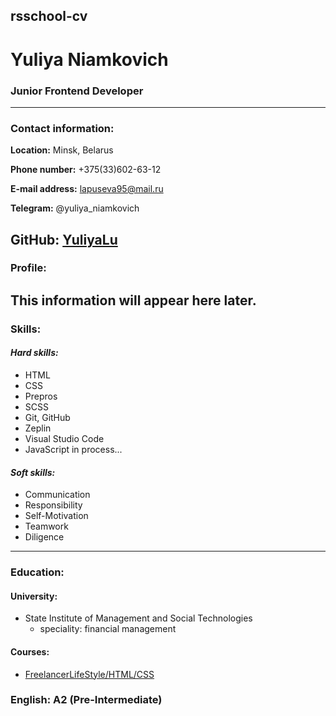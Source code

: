 ## rsschool-cv
# Yuliya Niamkovich
### Junior Frontend Developer
----------
### Contact information:

**Location:** Minsk, Belarus

**Phone number:** +375(33)602-63-12

**E-mail address:** lapuseva95@mail.ru

**Telegram:** @yuliya_niamkovich

**GitHub:** [YuliyaLu](https://github.com/YuliyaLu)
----------
### Profile:
This information will appear here later.
----------
### Skills:

#### *Hard skills:*

- HTML
- CSS
- Prepros
- SCSS
- Git, GitHub
- Zeplin
- Visual Studio Code
- JavaScript in process...

#### *Soft skills:*

+ Communication
+ Responsibility
+ Self-Motivation
+ Teamwork
+ Diligence

----------
### Education: 

#### University:

   - State Institute of Management and Social Technologies
       - speciality: financial management

#### Courses: 

   - [FreelancerLifeStyle/HTML/СSS](https://www.youtube.com/c/FreelancerLifeStyle)


### English: A2 (Pre-Intermediate)
